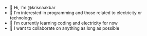 - 👋 Hi, I’m @krisnaakbar
- 👀 I'm interested in programming and those related to electricity or technology
- 🌱 I’m currently learning coding and electricity for now
- 🥂 I want to collaborate on anything as long as possible

<!---
krisnaakbar/krisnaakbar is a ✨ special ✨ repository because its `README.md` (this file) appears on your GitHub profile.
You can click the Preview link to take a look at your changes.
--->
